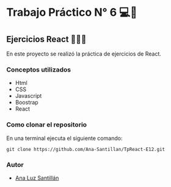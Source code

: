 # Trabajo Práctico N° 6 💻💜
## Ejercicios React 👩🏻‍💻

En este proyecto se realizó la práctica de ejercicios de React.

### Conceptos utilizados
- Html
- CSS
- Javascript
- Boostrap
- React

### Como clonar el repositorio

En una terminal ejecuta el siguiente comando:

```
git clone https://github.com/Ana-Santillan/TpReact-E12.git
```

### Autor 

- [Ana Luz Santillán](https://www.linkedin.com/in/ana-luz-santillán)
